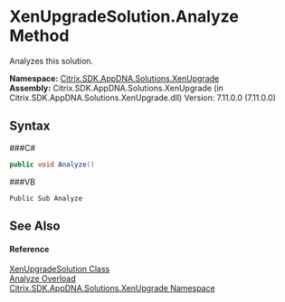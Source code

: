 # XenUpgradeSolution.Analyze Method 
 

Analyzes this solution.

**Namespace:**&nbsp;<a href="N_Citrix_SDK_AppDNA_Solutions_XenUpgrade">Citrix.SDK.AppDNA.Solutions.XenUpgrade</a><br />**Assembly:**&nbsp;Citrix.SDK.AppDNA.Solutions.XenUpgrade (in Citrix.SDK.AppDNA.Solutions.XenUpgrade.dll) Version: 7.11.0.0 (7.11.0.0)

## Syntax

###C#
```csharp
public void Analyze()
```

###VB
```vbnet
Public Sub Analyze
```


## See Also


#### Reference
<a href="T_Citrix_SDK_AppDNA_Solutions_XenUpgrade_XenUpgradeSolution">XenUpgradeSolution Class</a><br /><a href="Overload_Citrix_SDK_AppDNA_Solutions_XenUpgrade_XenUpgradeSolution_Analyze">Analyze Overload</a><br /><a href="N_Citrix_SDK_AppDNA_Solutions_XenUpgrade">Citrix.SDK.AppDNA.Solutions.XenUpgrade Namespace</a><br />